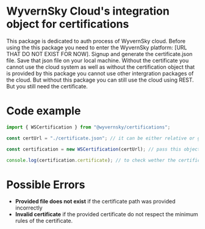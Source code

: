 # WyvernSky Cloud's integration object for certifications

This package is dedicated to auth process of WyvernSky cloud. Before using the this package you need to enter the WyvernSky platform: [URL THAT DO NOT EXIST FOR NOW]. Signup and generate the certificate.json file. Save that json file on your local machine. Without the certificate you cannot use the cloud system as well as without the certification object that is provided by this package you cannot use other intergration packages of the cloud. But without this package you can still use the cloud using REST. But you still need the certificate.

# Code example

```javascript
import { WSCertification } from "@wyvernsky/certifications";

const certUrl = "./certificate.json"; // it can be either relative or general path to the file

const certification = new WSCertification(certUrl); // pass this object to other integrations objects of wyvernsky cloud

console.log(certification.certificate); // to check wether the certificate is imported right or not.
```

# Possible Errors

- **Provided file does not exist** if the certificate path was provided incorrectly
- **Invalid certificate** if the provided certificate do not respect the minimum rules of the certificate.
